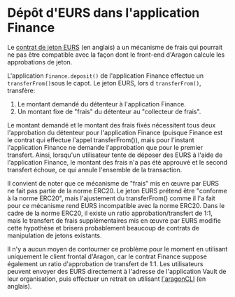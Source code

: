 # Dépôt d'EURS dans l'application Finance

Le [contrat de jeton EURS](https://etherscan.io/address/db25f211ab05b1c97d595516f45794528a807ad8#contracts) (en anglais) a un mécanisme de frais qui pourrait ne pas être compatible avec la façon dont le front-end d'Aragon calcule les approbations de jeton.

L'application `Finance.deposit()` de l'application Finance effectue un `transferFrom()`sous le capot. Le jeton EURS, lors d `transferFrom()`, transfère:

1. Le montant demandé du détenteur à l'application Finance.
2. Un montant fixe de "frais" du détenteur au "collecteur de frais".

Le montant demandé et le montant des frais fixés nécessitent tous deux l'approbation du détenteur pour l'application Finance (puisque Finance est le contrat qui effectue l'appel transferFrom()), mais pour l'instant l'application Finance ne demande l'approbation que pour le premier transfert. Ainsi, lorsqu'un utilisateur tente de déposer des EURS à l'aide de l'application Finance, le montant des frais n'a pas été approuvé et le second transfert échoue, ce qui annule l'ensemble de la transaction.

Il convient de noter que ce mécanisme de "frais" mis en œuvre par EURS ne fait pas partie de la norme ERC20. Le jeton EURS prétend être "conforme à la norme ERC20", mais l'ajustement du transferFrom() comme il l'a fait pour ce mécanisme rend EURS incompatible avec la norme ERC20. Dans le cadre de la norme ERC20, il existe un ratio approbation/transfert de 1:1, mais le transfert de frais supplémentaires mis en œuvre par EURS modifie cette hypothèse et brisera probablement beaucoup de contrats de manipulation de jetons existants.

Il n'y a aucun moyen de contourner ce problème pour le moment en utilisant uniquement le client frontal d'Aragon, car le contrat Finance suppose également un ratio d'approbation de transfert de 1:1. Les utilisateurs peuvent envoyer des EURS directement à l'adresse de l'application Vault de leur organisation, puis effectuer un retrait en utilisant [l'aragonCLI](https://hack.aragon.org/docs/cli-intro.html) (en anglais).
